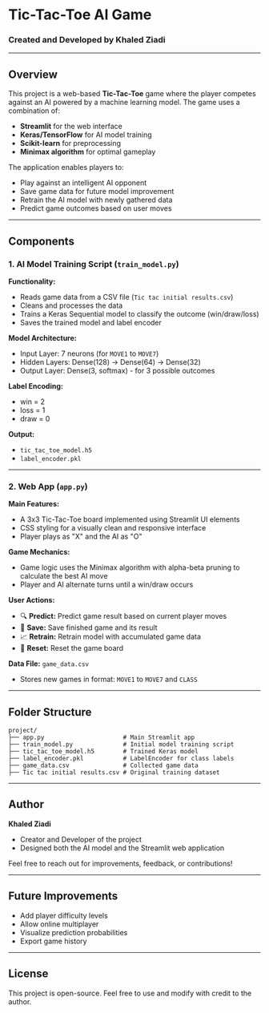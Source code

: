 # Tic-Tac-Toe AI Game

### Created and Developed by Khaled Ziadi

---

## Overview
This project is a web-based **Tic-Tac-Toe** game where the player competes against an AI powered by a machine learning model. The game uses a combination of:
- **Streamlit** for the web interface
- **Keras/TensorFlow** for AI model training
- **Scikit-learn** for preprocessing
- **Minimax algorithm** for optimal gameplay

The application enables players to:
- Play against an intelligent AI opponent
- Save game data for future model improvement
- Retrain the AI model with newly gathered data
- Predict game outcomes based on user moves

---

## Components

### 1. AI Model Training Script (`train_model.py`)

**Functionality:**
- Reads game data from a CSV file (`Tic tac initial results.csv`)
- Cleans and processes the data
- Trains a Keras Sequential model to classify the outcome (win/draw/loss)
- Saves the trained model and label encoder

**Model Architecture:**
- Input Layer: 7 neurons (for `MOVE1` to `MOVE7`)
- Hidden Layers: Dense(128) -> Dense(64) -> Dense(32)
- Output Layer: Dense(3, softmax) - for 3 possible outcomes

**Label Encoding:**
- win = 2
- loss = 1
- draw = 0

**Output:**
- `tic_tac_toe_model.h5`
- `label_encoder.pkl`

---

### 2. Web App (`app.py`)

**Main Features:**
- A 3x3 Tic-Tac-Toe board implemented using Streamlit UI elements
- CSS styling for a visually clean and responsive interface
- Player plays as "X" and the AI as "O"

**Game Mechanics:**
- Game logic uses the Minimax algorithm with alpha-beta pruning to calculate the best AI move
- Player and AI alternate turns until a win/draw occurs

**User Actions:**
- 🔍 **Predict:** Predict game result based on current player moves
- 💾 **Save:** Save finished game and its result
- 📈 **Retrain:** Retrain model with accumulated game data
- 🔄 **Reset:** Reset the game board

**Data File:** `game_data.csv`
- Stores new games in format: `MOVE1` to `MOVE7` and `CLASS`

---

## Folder Structure
```
project/
├── app.py                      # Main Streamlit app
├── train_model.py              # Initial model training script
├── tic_tac_toe_model.h5        # Trained Keras model
├── label_encoder.pkl           # LabelEncoder for class labels
├── game_data.csv               # Collected game data
├── Tic tac initial results.csv # Original training dataset
```

---

## Author
**Khaled Ziadi**
- Creator and Developer of the project
- Designed both the AI model and the Streamlit web application

Feel free to reach out for improvements, feedback, or contributions!

---

## Future Improvements
- Add player difficulty levels
- Allow online multiplayer
- Visualize prediction probabilities
- Export game history

---

## License
This project is open-source. Feel free to use and modify with credit to the author.

